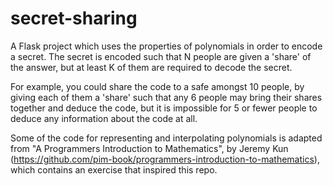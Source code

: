 # secret-sharing
A Flask project which uses the properties of polynomials in order to encode a secret. The secret is encoded such that N people are given a 'share' of the answer, but at least K of them are required to decode the secret.

For example, you could share the code to a safe amongst 10 people, by giving each of them a 'share' such that any 6 people may bring their shares together and deduce the code, but it is impossible for 5 or fewer people to deduce any information about the code at all.

Some of the code for representing and interpolating polynomials is adapted from "A Programmers Introduction to Mathematics", by Jeremy Kun (https://github.com/pim-book/programmers-introduction-to-mathematics), which contains an exercise that inspired this repo.

